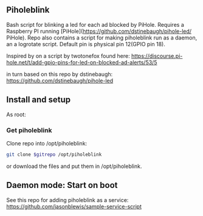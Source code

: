 ## Piholeblink

Bash script for blinking a led for each ad blocked by PiHole. Requires a Raspberry PI running [PiHole](https://github.com/dstinebaugh/pihole-led/ PiHole). Repo also contains a script for making piholeblink run as a daemon, an a logrotate script. Default pin is physical pin 12(GPIO pin 18).

Inspired by on a script by twotonefox found here:
  https://discourse.pi-hole.net/t/add-gpio-pins-for-led-on-blocked-ad-alerts/53/5

in turn based on this repo by dstinebaugh:
  https://github.com/dstinebaugh/pihole-led

## Install and setup

As root:

### Get piholeblink

Clone repo into /opt/piholeblink: 

```bash
git clone $gitrepo /opt/piholeblink
```

or download the files and put them in /opt/piholeblink.

## Daemon mode: Start on boot

See this repo for adding piholeblink as a service:
  https://github.com/jasonblewis/sample-service-script
